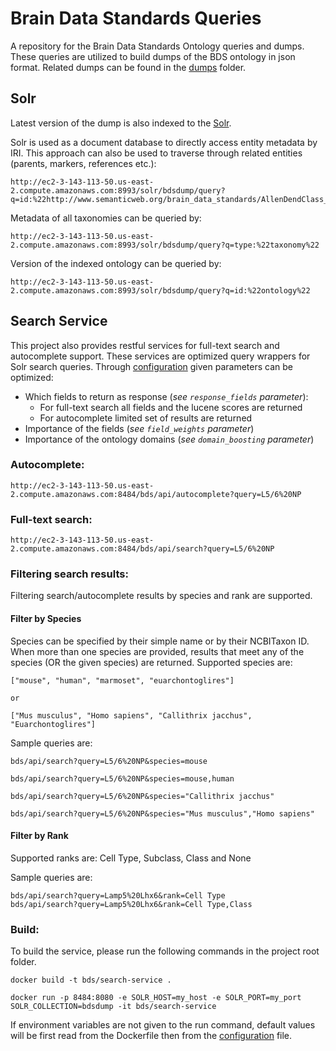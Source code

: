 # Brain Data Standards Queries
A repository for the Brain Data Standards Ontology queries and dumps. These queries are utilized to build dumps of the BDS ontology in json format. Related dumps can be found in the [dumps](dumps) folder.

## Solr

Latest version of the dump is also indexed to the [Solr](http://ec2-3-143-113-50.us-east-2.compute.amazonaws.com:8993/solr/#/bdsdump/query).

Solr is used as a document database to directly access entity metadata by IRI. This approach can also be used to traverse through related entities (parents, markers, references etc.): 

    http://ec2-3-143-113-50.us-east-2.compute.amazonaws.com:8993/solr/bdsdump/query?q=id:%22http://www.semanticweb.org/brain_data_standards/AllenDendClass_CS202002013_189%22

Metadata of all taxonomies can be queried by:

    http://ec2-3-143-113-50.us-east-2.compute.amazonaws.com:8993/solr/bdsdump/query?q=type:%22taxonomy%22

Version of the indexed ontology can be queried by:

    http://ec2-3-143-113-50.us-east-2.compute.amazonaws.com:8993/solr/bdsdump/query?q=id:%22ontology%22

## Search Service

This project also provides restful services for full-text search and autocomplete support. These services are optimized query wrappers for Solr search queries. Through [configuration](src/config/search_config.ini) given parameters can be optimized:

* Which fields to return as response (_see `response_fields` parameter_):
  * For full-text search all fields and the lucene scores are returned
  * For autocomplete limited set of results are returned
* Importance of the fields (_see `field_weights` parameter_)
* Importance of the ontology domains (_see `domain_boosting` parameter_)

### Autocomplete:

    http://ec2-3-143-113-50.us-east-2.compute.amazonaws.com:8484/bds/api/autocomplete?query=L5/6%20NP

### Full-text search:

    http://ec2-3-143-113-50.us-east-2.compute.amazonaws.com:8484/bds/api/search?query=L5/6%20NP

### Filtering search results:

Filtering search/autocomplete results by species and rank are supported.

#### Filter by Species

Species can be specified by their simple name or by their NCBITaxon ID. When more than one species are provided, results that meet any of the species (OR the given species) are returned. Supported species are:

```
["mouse", "human", "marmoset", "euarchontoglires"]

or

["Mus musculus", "Homo sapiens", "Callithrix jacchus", "Euarchontoglires"]
```

Sample queries are:

    bds/api/search?query=L5/6%20NP&species=mouse

    bds/api/search?query=L5/6%20NP&species=mouse,human

    bds/api/search?query=L5/6%20NP&species="Callithrix jacchus"

    bds/api/search?query=L5/6%20NP&species="Mus musculus","Homo sapiens"

#### Filter by Rank

Supported ranks are: Cell Type, Subclass, Class and None

Sample queries are:

    bds/api/search?query=Lamp5%20Lhx6&rank=Cell Type
    bds/api/search?query=Lamp5%20Lhx6&rank=Cell Type,Class

### Build:

To build the service, please run the following commands in the project root folder. 

```
docker build -t bds/search-service .

docker run -p 8484:8080 -e SOLR_HOST=my_host -e SOLR_PORT=my_port SOLR_COLLECTION=bdsdump -it bds/search-service 
```

If environment variables are not given to the run command, default values will be first read from the Dockerfile then from the [configuration](src/config/search_config.ini) file.